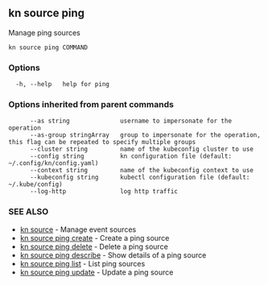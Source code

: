 ## kn source ping

Manage ping sources

```
kn source ping COMMAND
```

### Options

```
  -h, --help   help for ping
```

### Options inherited from parent commands

```
      --as string              username to impersonate for the operation
      --as-group stringArray   group to impersonate for the operation, this flag can be repeated to specify multiple groups
      --cluster string         name of the kubeconfig cluster to use
      --config string          kn configuration file (default: ~/.config/kn/config.yaml)
      --context string         name of the kubeconfig context to use
      --kubeconfig string      kubectl configuration file (default: ~/.kube/config)
      --log-http               log http traffic
```

### SEE ALSO

* [kn source](kn_source.md)	 - Manage event sources
* [kn source ping create](kn_source_ping_create.md)	 - Create a ping source
* [kn source ping delete](kn_source_ping_delete.md)	 - Delete a ping source
* [kn source ping describe](kn_source_ping_describe.md)	 - Show details of a ping source
* [kn source ping list](kn_source_ping_list.md)	 - List ping sources
* [kn source ping update](kn_source_ping_update.md)	 - Update a ping source

